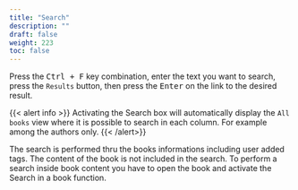 ```yaml
---
title: "Search"
description: ""
draft: false
weight: 223
toc: false
---
```


Press the <kbd>Ctrl + F</kbd> key combination, enter the text you want to search,
press the `Results` button, then press the
<kbd>Enter</kbd> on the link to the desired result. 

{{< alert info >}}
Activating the Search box will automatically display the `All books` view where 
it is possible to search in each column.
For example among the authors only.
{{< /alert>}}


The search is performed thru the books informations including 
user added tags. 
The content of the book is not included in the search. 
To perform a search inside book content you have to open the book and 
activate the Search in a book function.